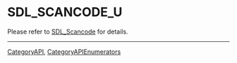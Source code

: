 # SDL_SCANCODE_U

Please refer to [SDL_Scancode](SDL_Scancode) for details.

----
[CategoryAPI](CategoryAPI), [CategoryAPIEnumerators](CategoryAPIEnumerators)


